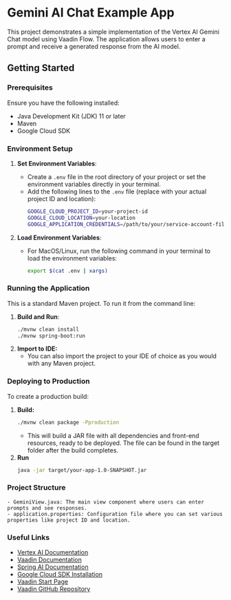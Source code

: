 # Gemini AI Chat Example App

This project demonstrates a simple implementation of the Vertex AI Gemini Chat model using Vaadin Flow. The application allows users to enter a prompt and receive a generated response from the AI model.

## Getting Started

### Prerequisites

Ensure you have the following installed:
- Java Development Kit (JDK) 11 or later
- Maven
- Google Cloud SDK

### Environment Setup

1. **Set Environment Variables**:
    - Create a `.env` file in the root directory of your project or set the environment variables directly in your terminal.
    - Add the following lines to the `.env` file (replace with your actual project ID and location):
      ```sh
      GOOGLE_CLOUD_PROJECT_ID=your-project-id
      GOOGLE_CLOUD_LOCATION=your-location
      GOOGLE_APPLICATION_CREDENTIALS=/path/to/your/service-account-file.json
      ```

2. **Load Environment Variables**:
    - For MacOS/Linux, run the following command in your terminal to load the environment variables:
      ```sh
      export $(cat .env | xargs)
      ```

### Running the Application

This is a standard Maven project. To run it from the command line:

1. **Build and Run**:
   ```sh
   ./mvnw clean install
   ./mvnw spring-boot:run
2. **Import to IDE:**
    - You can also import the project to your IDE of choice as you would with any Maven project.

### Deploying to Production
To create a production build:
1. **Build:**
    ```sh
   ./mvnw clean package -Pproduction
   ```
    - This will build a JAR file with all dependencies and front-end resources, ready to be deployed. The file can be found in the target folder after the build completes.
2. **Run**
   ```sh
   java -jar target/your-app-1.0-SNAPSHOT.jar


### Project Structure
    - GeminiView.java: The main view component where users can enter prompts and see responses.
    - application.properties: Configuration file where you can set various properties like project ID and location.

### Useful Links
- [Vertex AI Documentation](https://cloud.google.com/vertex-ai/docs)
- [Vaadin Documentation](https://vaadin.com/docs)
- [Spring AI Documentation](https://spring.io/projects/spring-ai)
- [Google Cloud SDK Installation](https://cloud.google.com/sdk/docs/install)
- [Vaadin Start Page](https://start.vaadin.com/)
- [Vaadin GitHub Repository](https://github.com/vaadin)
